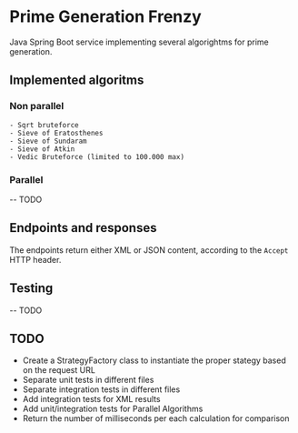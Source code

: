 # Prime Generation Frenzy

Java Spring Boot service implementing several algorightms for prime generation.

## Implemented algoritms

### Non parallel
    - Sqrt bruteforce
    - Sieve of Eratosthenes
    - Sieve of Sundaram
    - Sieve of Atkin
    - Vedic Bruteforce (limited to 100.000 max)

### Parallel

-- TODO

## Endpoints and responses

The endpoints return either XML or JSON content, according to the `Accept` HTTP header.

## Testing

-- TODO

## TODO

- Create a StrategyFactory class to instantiate the proper stategy based on the request URL
- Separate unit tests in different files
- Separate integration tests in different files
- Add integration tests for XML results
- Add unit/integration tests for Parallel Algorithms
- Return the number of milliseconds per each calculation for comparison